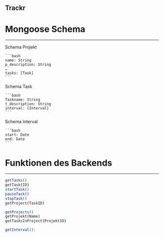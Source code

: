 ## Trackr

# Mongoose Schema
__________________________

Schema Projekt

	```bash
    name: String
    p_description: String
    …
    tasks: [Task]
    ```
    
Schema Task

	```bash
    Taskname: String
    t_description: String
    interval: [Interval]
  	```  

Schema Interval

	```bash
    start: Date
    end: Date
    ```

# Funktionen des Backends
___________________________
```bash
getTasks()
getTask(ID)
startTask()
pauseTask()
stopTask()
getProject(TaskID)

getProjects()
getProjekt(Name)
getTasksInProject(ProjektID)

getInterval():
```


